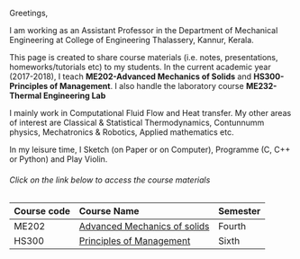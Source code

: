 Greetings,

I am working as an Assistant Professor in the Department of Mechanical Engineering at College of Engineering Thalassery, Kannur, Kerala. 

This page is created to share course materials (i.e. notes, presentations, homeworks/tutorials etc) to my students. In the current academic year (2017-2018), I teach **ME202-Advanced Mechanics of Solids** and **HS300-Principles of Management**. I also handle the laboratory course **ME232-Thermal Engineering Lab**

I mainly work in Computational Fluid Flow and Heat transfer. My other areas of interest are  Classical & Statistical Thermodynamics, Contunnumm physics, Mechatronics & Robotics,  Applied mathematics etc.

In my leisure time, I Sketch (on Paper or on Computer), Programme (C, C++ or Python) and Play Violin.  


###### [](#header-5)Click on the link below to access the course materials

| Course code  | Course Name                             | Semester  |
|:-------------|:----------------------------------------|:----------|
| ME202        | [Advanced Mechanics of solids](page-1)  | Fourth    |
| HS300        | [Principles of Management](page-2)      | Sixth     |


